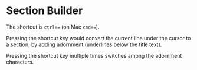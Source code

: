 # Section Builder
The shortcut is `ctrl+=` (on Mac `cmd+=`).

Pressing the shortcut key would convert the current line under the cursor to
a section, by adding adornment (underlines below the title text).

Pressing the shortcut key multiple times switches among the adornment
characters.
